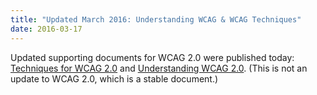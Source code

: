 ```yaml
---
title: "Updated March 2016: Understanding WCAG & WCAG Techniques"
date: 2016-03-17
---
```

<p>Updated supporting documents for WCAG 2.0 were published today: <a href="https://www.w3.org/TR/WCAG20-TECHS/">Techniques for WCAG 2.0</a> and <a href="https://www.w3.org/TR/UNDERSTANDING-WCAG20/">Understanding WCAG 2.0</a>. (This is not an update to WCAG 2.0, which is a stable document.)</p>